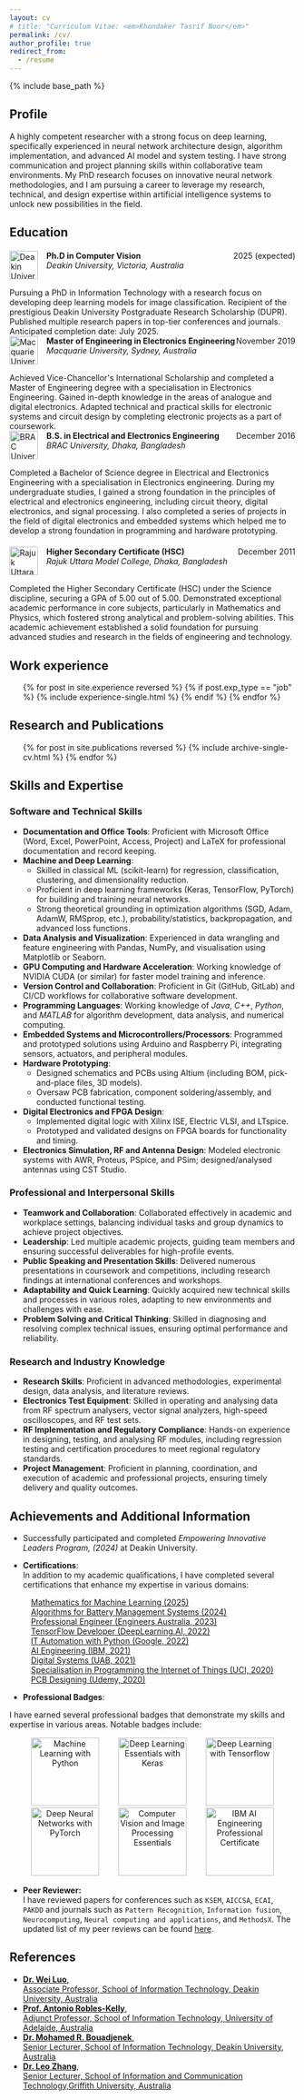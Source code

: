 ```yaml
---
layout: cv
# title: "Curriculum Vitae: <em>Khondaker Tasrif Noor</em>"
permalink: /cv/
author_profile: true
redirect_from:
  - /resume
---
```


{% include base_path %}

## Profile

A highly competent researcher with a strong focus on deep learning, specifically experienced in neural network architecture design, algorithm implementation, and advanced AI model and system testing. I have strong communication and project planning skills within collaborative team environments. My PhD research focuses on innovative neural network methodologies, and I am pursuing a career to leverage my research, technical, and design expertise within artificial intelligence systems to unlock new possibilities in the field.

## Education

<div style="display: flex; align-items: flex-start; margin-top: 20px; margin-bottom: 15px;">
  <img src="{{ base_path }}/images/deakin-logo.png" alt="Deakin University" style="width: 50px; height: 50px; margin-right: 15px; flex-shrink: 0;">
  <div style="flex-grow: 1;">
    <div><strong>Ph.D in Computer Vision</strong> <span style="float:right;">2025 (expected)</span></div>
    <div><em>Deakin University, Victoria, Australia</em></div>
  </div>
</div>
Pursuing a PhD in Information Technology with a research focus on developing deep learning models for image classification. Recipient of the prestigious Deakin University Postgraduate Research Scholarship (DUPR). Published multiple research papers in top-tier conferences and journals. Anticipated completion date: July 2025.

<div style="display: flex; align-items: flex-start; margin-bottom: 15px;">
  <img src="{{ base_path }}/images/macquarie-logo.png" alt="Macquarie University" style="width: 50px; height: 50px; margin-right: 15px; flex-shrink: 0;">
  <div style="flex-grow: 1;">
    <div><strong>Master of Engineering in Electronics Engineering</strong> <span style="float:right;">November 2019</span></div>
    <div><em>Macquarie University, Sydney, Australia</em></div>
  </div>
</div>
Achieved Vice-Chancellor's International Scholarship and completed a Master of Engineering degree with a specialisation in Electronics Engineering. Gained in-depth knowledge in the areas of analogue and digital electronics. Adapted technical and practical skills for electronic systems and circuit design by completing electronic projects as a part of coursework.

<div style="display: flex; align-items: flex-start; margin-bottom: 15px;">
  <img src="{{ base_path }}/images/BRACU-logo.png" alt="BRAC University" style="width: 50px; height: 50px; margin-right: 15px; flex-shrink: 0;">
  <div style="flex-grow: 1;">
    <div><strong>B.S. in Electrical and Electronics Engineering</strong> <span style="float:right;">December 2016</span></div>
    <div><em>BRAC University, Dhaka, Bangladesh</em></div>
  </div>
</div>
Completed a Bachelor of Science degree in Electrical and Electronics Engineering with a specialisation in Electronics engineering. During my undergraduate studies, I gained a strong foundation in the principles of electrical and electronics engineering, including circuit theory, digital electronics, and signal processing. I also completed a series of projects in the field of digital electronics and embedded systems which helped me to develop a strong foundation in programming and hardware prototyping.

<div style="display: flex; align-items: flex-start; margin-top: 20px; margin-bottom: 15px;">
  <img src="{{ base_path }}/images/RUMC-logo.png" alt="Rajuk Uttara Model College" style="width: 50px; height: 50px; margin-right: 15px; flex-shrink: 0;">
  <div style="flex-grow: 1;">
    <div><strong>Higher Secondary Certificate (HSC)</strong> <span style="float:right;">December 2011</span></div>
    <div><em>Rajuk Uttara Model College, Dhaka, Bangladesh</em></div>
  </div>
</div>
Completed the Higher Secondary Certificate (HSC) under the Science discipline, securing a GPA of 5.00 out of 5.00. Demonstrated exceptional academic performance in core subjects, particularly in Mathematics and Physics, which fostered strong analytical and problem-solving abilities. This academic achievement established a solid foundation for pursuing advanced studies and research in the fields of engineering and technology.

## Work experience

  <ul>
    {% for post in site.experience reversed %}
      {% if post.exp_type == "job" %}
        {% include experience-single.html %}
      {% endif %}
    {% endfor %}
  </ul>

## Research and Publications

  <ol>
  {% for post in site.publications reversed %}
    {% include archive-single-cv.html %}
  {% endfor %}
  </ol>
  
## Skills and Expertise

### Software and Technical Skills

- **Documentation and Office Tools**: Proficient with Microsoft Office (Word, Excel, PowerPoint, Access, Project) and LaTeX for professional documentation and record keeping.
- **Machine and Deep Learning**:
  - Skilled in classical ML (scikit-learn) for regression, classification, clustering, and dimensionality reduction.
  - Proficient in deep learning frameworks (Keras, TensorFlow, PyTorch) for building and training neural networks.
  - Strong theoretical grounding in optimization algorithms (SGD, Adam, AdamW, RMSprop, etc.), probability/statistics, backpropagation, and advanced loss functions.
- **Data Analysis and Visualization**: Experienced in data wrangling and feature engineering with Pandas, NumPy, and visualisation using Matplotlib or Seaborn.
- **GPU Computing and Hardware Acceleration**: Working knowledge of NVIDIA CUDA (or similar) for faster model training and inference.
- **Version Control and Collaboration**: Proficient in Git (GitHub, GitLab) and CI/CD workflows for collaborative software development.
- **Programming Languages**: Working knowledge of *Java*, *C++*, *Python*, and *MATLAB* for algorithm development, data analysis, and numerical computing.
- **Embedded Systems and Microcontrollers/Processors**: Programmed and prototyped solutions using Arduino and Raspberry Pi, integrating sensors, actuators, and peripheral modules.
- **Hardware Prototyping**:
  - Designed schematics and PCBs using Altium (including BOM, pick-and-place files, 3D models).
  - Oversaw PCB fabrication, component soldering/assembly, and conducted functional testing.
- **Digital Electronics and FPGA Design**:
  - Implemented digital logic with Xilinx ISE, Electric VLSI, and LTspice.
  - Prototyped and validated designs on FPGA boards for functionality and timing.
- **Electronics Simulation, RF and Antenna Design**: Modeled electronic systems with AWR, Proteus, PSpice, and PSim; designed/analysed antennas using CST Studio.

### Professional and Interpersonal Skills

- **Teamwork and Collaboration**: Collaborated effectively in academic and workplace settings, balancing individual tasks and group dynamics to achieve project objectives.
- **Leadership**: Led multiple academic projects, guiding team members and ensuring successful deliverables for high-profile events.
- **Public Speaking and Presentation Skills**: Delivered numerous presentations in coursework and competitions, including research findings at international conferences and workshops.
- **Adaptability and Quick Learning**: Quickly acquired new technical skills and processes in various roles, adapting to new environments and challenges with ease.
- **Problem Solving and Critical Thinking**: Skilled in diagnosing and resolving complex technical issues, ensuring optimal performance and reliability.

### Research and Industry Knowledge

- **Research Skills**: Proficient in advanced methodologies, experimental design, data analysis, and literature reviews.
- **Electronics Test Equipment**: Skilled in operating and analysing data from RF spectrum analysers, vector signal analyzers, high-speed oscilloscopes, and RF test sets.
- **RF Implementation and Regulatory Compliance**: Hands-on experience in designing, testing, and analysing RF modules, including regression testing and certification procedures to meet regional regulatory standards.
- **Project Management**: Proficient in planning, coordination, and execution of academic and professional projects, ensuring timely delivery and quality outcomes.

## Achievements and Additional Information

- Successfully participated and completed _Empowering Innovative Leaders Program, (2024)_ at Deakin University.
- **Certifications**: <br>
  In addition to my academic qualifications, I have completed several certifications that enhance my expertise in various domains:
  <ul style="list-style-type: none; padding-left: 6px;">
    <li><i class="fas fa-award" style="color: #184d1aff; margin-right: 8px;"></i>
      <a href="https://coursera.org/share/a1076c994a96461d4713d99d6eeb80f0" target="_blank">Mathematics for Machine Learning (2025)</a>
    </li>
    <li><i class="fas fa-award" style="color: #184d1aff; margin-right: 8px;"></i>
      <a href="https://coursera.org/share/747b87e829e15f8f66269c97c788ace1" target="_blank">Algorithms for Battery Management Systems (2024)</a>
    </li>
    <li><i class="fas fa-award" style="color: #184d1aff; margin-right: 8px;"></i>
      <a href="https://portal.engineersaustralia.org.au/estage1/search?last_name=Noor&ea_id=8439763&app_id=317589" target="_blank">Professional Engineer (Engineers Australia, 2023)</a>
    </li>
    <li><i class="fas fa-award" style="color: #184d1aff; margin-right: 8px;"></i>
      <a href="https://coursera.org/share/09725f762580246cf0e14fca3ff2ac90" target="_blank">TensorFlow Developer (DeepLearning.AI, 2022)</a>
    </li>
    <li><i class="fas fa-award" style="color: #184d1aff; margin-right: 8px;"></i>
      <a href="https://coursera.org/share/615c9c5fe7a0e954b10e33f01729770a" target="_blank">IT Automation with Python (Google, 2022)</a>
    </li>
    <li><i class="fas fa-award" style="color: #184d1aff; margin-right: 8px;"></i>
      <a href="https://www.credly.com/badges/7af5d246-c723-4541-b93d-6d9fd4a1c8d8/public_url" target="_blank">AI Engineering (IBM, 2021)</a>
    </li>
    <li><i class="fas fa-award" style="color: #184d1aff; margin-right: 8px;"></i>
      <a href="https://coursera.org/share/a931a5565f0a36c5c6576cae8b1c180e" target="_blank">Digital Systems (UAB, 2021)</a>
    </li>
    <li><i class="fas fa-award" style="color: #184d1aff; margin-right: 8px;"></i>
      <a href="https://coursera.org/share/c69baf09a6b1641ccd0158e7a9f9d5db" target="_blank">Specialisation in Programming the Internet of Things (UCI, 2020)</a>
    </li>
    <li><i class="fas fa-award" style="color: #184d1aff; margin-right: 8px;"></i>
      <a href="https://www.udemy.com/certificate/UC-3QFUMLLF/" target="_blank">PCB Designing (Udemy, 2020)</a>
    </li>
  </ul>

- **Professional Badges**: <br>
<!--  -->
 I have earned several professional badges that demonstrate my skills and expertise in various areas. Notable badges include:
<div style="text-align: center; margin-top: 15px;">
  <a href="https://www.credly.com/badges/2e94fd2d-9140-471c-ae39-8223e706d50c/public_url" target="_blank"><img src="{{ base_path }}/_pages/image/cv/Machine Learning with Python.png" alt="Machine Learning with Python" style="width: 120px; height: 120px; margin-left: 15px; margin-right: 15px;"></a>
  <a href="https://www.credly.com/badges/0badd520-f66e-44bf-bb06-c27ff9b90ef3/public_url" target="_blank"><img src="{{ base_path }}/_pages/image/cv/Deep Learning Essentials with Keras.png" alt="Deep Learning Essentials with Keras" style="width: 120px; height: 120px; margin-left: 15px; margin-right: 15px;"></a>
  <a href="https://www.credly.com/badges/e5001d66-9bb7-4fc4-ac48-009b507a024c/public_url" target="_blank"><img src="{{ base_path }}/_pages/image/cv/Deep Learning with Tensorflow.png" alt="Deep Learning with Tensorflow" style="width: 120px; height: 120px; margin-left: 15px; margin-right: 15px;"></a>
  <a href="https://www.credly.com/badges/96e61788-f3d6-4959-91b2-9445a97f8d0d/public_url" target="_blank"><img src="{{ base_path }}/_pages/image/cv/Deep Neural Networks with PyTorch.png" alt="Deep Neural Networks with PyTorch" style="width: 120px; height: 120px; margin-left: 15px; margin-right: 15px;"></a>
  <a href="https://www.credly.com/badges/cff429f1-ff41-4aad-bc4d-277610a794ce/public_url" target="_blank"><img src="{{ base_path }}/_pages/image/cv/Computer Vision and Image Processing Essentials.png" alt="Computer Vision and Image Processing Essentials" style="width: 120px; height: 120px; margin-left: 15px; margin-right: 15px;"></a>
  <a href="https://www.credly.com/badges/7af5d246-c723-4541-b93d-6d9fd4a1c8d8/public_url" target="_blank"><img src="{{ base_path }}/_pages/image/cv/IBM AI Engineering Professional Certificate (V2).png" alt="IBM AI Engineering Professional Certificate" style="width: 120px; height: 120px; margin-left: 15px; margin-right: 15px;"></a>
</div>

- **Peer Reviewer:** <br>
I have reviewed papers for conferences such as `KSEM`, `AICCSA`, `ECAI`, `PAKDD` and journals such as `Pattern Recognition`, `Information fusion`, `Neurocomputing`, `Neural computing and applications`, and `MethodsX`. The updated list of my peer reviews can be found [here](https://orcid.org/0000-0002-4259-9539#:~:text=Peer%20review%20(16%20reviews%C2%A0for%207%20publications/grants)).

## References

- [**Dr. Wei Luo**, <br>Associate Professor, School of Information Technology, Deakin University, Australia](https://experts.deakin.edu.au/7851-wei-luo)
- [**Prof. Antonio Robles-Kelly**, <br>Adjunct Professor, School of Information Technology, University of Adelaide, Australia](https://www.linkedin.com/in/antonio-robles-kelly-19481835/)
- [**Dr. Mohamed R. Bouadjenek**, <br>Senior Lecturer, School of Information Technology, Deakin University, Australia](https://experts.deakin.edu.au/51849-mohamed-reda-bouadjenek)
- [**Dr. Leo Zhang**, <br>Senior Lecturer, School of Information and Communication Technology,Griffith University, Australia](https://experts.griffith.edu.au/41503-leo-zhang)